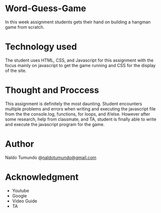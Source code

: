 # Word-Guess-Game

In this week assignment students gets their hand on building a hangman game from scratch. 

# Technology used
The student uses HTML, CSS, and Javascript for this assignment with the focus mainly on javascript to get the game running and CSS for the display of the site.

# Thought and Proccess

This assignment is definitely the most daunting. Student encounters multiple problems and errors when writing and executing the javascript file from the the console.log, functions, for loops, and if/else. However after some research, help from classmate, and TA, student is finally able to write and execute the javascript program for the game.

# Author
Naldo Tumundo @naldotumundo@gmail.com

# Acknowledgment

- Youtube
- Google
- Video Guide
- TA